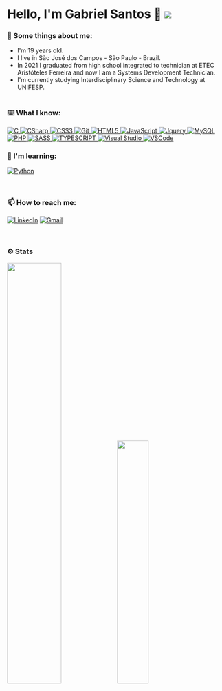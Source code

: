 # Hello, I'm Gabriel Santos 👋 ![](https://komarev.com/ghpvc/?username=Gabls&color=ea5f94&label=PROFILE+VIEWS&style=flat-square)

### 🤔 Some things about me:
- I'm 19 years old.
- I live in São José dos Campos - São Paulo - Brazil.
- In 2021 I graduated from high school integrated to technician at ETEC Aristóteles Ferreira and now I am a Systems Development Technician.
- I'm currently studying Interdisciplinary Science and Technology at UNIFESP.
<br/><br/>

### ⌨️ What I know:
<a target="_blank" href="https://github.com/Gabls/">
  <p>
    <img alt="C" src="https://img.shields.io/badge/-C-7c209C?style=for-the-badge&logo=c&logoColor=white"/>
    <img alt="CSharp" src="https://img.shields.io/badge/-C%23-7c209C?style=for-the-badge&logo=c-sharp&logoColor=white"/>
    <img alt="CSS3" src="https://img.shields.io/badge/-CSS3-264ee4?style=for-the-badge&logo=css3&logoColor=white"/>
    <img alt="Git" src="https://img.shields.io/badge/-Git-F05032?style=for-the-badge&logo=git&logoColor=white"/>
    <img alt="HTML5" src="https://img.shields.io/badge/-HTML5-e54d26?style=for-the-badge&logo=html5&logoColor=white"/>
    <img alt="JavaScript" src="https://img.shields.io/badge/-JavaScript-ead41c?style=for-the-badge&logo=javascript&logoColor=white"/>
    <img alt="Jquery" src="https://img.shields.io/badge/-JQuery-0768ac?style=for-the-badge&logo=jquery&logoColor=white"/>
    <img alt="MySQL" src="https://img.shields.io/badge/MySQL-%2300f.svg?style=for-the-badge&logo=mysql&logoColor=white"/>
    <img alt="PHP" src="https://img.shields.io/badge/PHP-7275aa.svg?style=for-the-badge&logo=php&logoColor=white"/>
    <img alt="SASS" src="https://img.shields.io/badge/-SASS-CC6699?style=for-the-badge&logo=sass&logoColor=white"/>
    <img alt="TYPESCRIPT" src="https://img.shields.io/badge/-TYPESCRIPT-264ee4?style=for-the-badge&logo=TypeScript&logoColor=white"/>
    <img alt="Visual Studio" src="https://img.shields.io/badge/Visual Studio-5C2D91.svg?style=for-the-badge&logo=visual-studio&logoColor=white"/>
    <img alt="VSCode" src="https://img.shields.io/badge/-Visual Studio Code-1073C9?style=for-the-badge&logo=visual%20studio%20code&logoColor=white"/>
  </p>
</a>

### 📖 I'm learning:
<a target="_blank" href="https://github.com/Gabls/"><p><img alt="Python" src="https://img.shields.io/badge/Python-222222.svg?style=for-the-badge&logo=python&logoColor=%2361DAFB"/></p></a><br/>

### 📫 How to reach me:
<p>
  <a target="_blank" href="https://www.linkedin.com/in/gabls/"><img alt="LinkedIn" src="https://img.shields.io/badge/Gabriel Santos de Sousa-%230077B5.svg?style=for-the-badge&logo=linkedin&logoColor=white"/></a>
  <a target="_blank" href="mailto:gablsimportante@gmail.com"><img alt="Gmail" src="https://img.shields.io/badge/gablsimportante@gmail.com-f14436?style=for-the-badge&logo=gmail&logoColor=white"/></a>
</p><br/>

### ⚙️ Stats
<div>
  <img width="50%" src="https://github-readme-stats.vercel.app/api?username=Gabls&show_icons=true&theme=radical&include_all_commits=true&count_private=true"/>
  <img width="38%" src="https://github-readme-stats.vercel.app/api/top-langs/?username=Gabls&layout=compact&langs_count=10&theme=radical"/>
</div>
